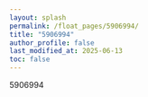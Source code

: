 ```yaml
---
layout: splash
permalink: /float_pages/5906994/
title: "5906994"
author_profile: false
last_modified_at: 2025-06-13
toc: false
---
```

 
5906994
